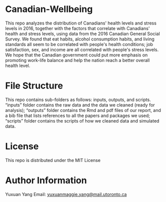 # Canadian-Wellbeing
This repo analyzes the distribution of Canadians' health levels and stress levels in 2016, together with the factors that correlate with Canadians' health and stress levels, using data from the 2016 Canadian General Social Survey. We found that eat habits, alcohol consumption habits, and living standards all seem to be correlated with people's health conditions; job satisfaction, sex, and income are all correlated with people's stress levels. We hope that the Canadian government could put more emphasis on promoting work-life balance and help the nation reach a better overall health level. 

# File Structure
This repo contains sub-folders as follows: inputs, outputs, and scripts. “inputs” folder contains the raw data and the data we cleaned (ready for analysis); “outputs” folder contains the Rmd and pdf files of our report, and a bib file that lists references to all the papers and packages we used; “scripts” folder contains the scripts of how we cleaned data and simulated data. 

# License 
This repo is distributed under the MIT License 

# Author Information
Yuxuan Yang
Email: yuxuanmaggie.yang@mail.utoronto.ca


